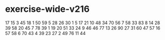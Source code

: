 # exercise-wide-v216
17
15
3
45
18
1
50
59
5
28
26
30
1
5
17
21
10
48
34
70
56
7
58
33
83
8
14
28
39
58
20
45
7
78
39
1
19
20
51
33
24
9
46
46
77
13
26
90
27
31
60
47
57
16
57
58
6
70
43
4
39
23
27
2
49
76
11
44
